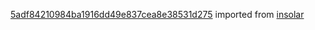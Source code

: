 [5adf84210984ba1916dd49e837cea8e38531d275](https://github.com/insolar/insolar/commit/5adf84210984ba1916dd49e837cea8e38531d275) imported from [insolar](https://github.com/insolar/insolar)
